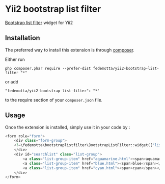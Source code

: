 Yii2 bootstrap list filter
==========================
[Bootstrap list filter](https://github.com/stefanocudini/bootstrap-list-filter) widget for Yii2

Installation
------------

The preferred way to install this extension is through [composer](http://getcomposer.org/download/).

Either run

```
php composer.phar require --prefer-dist fedemotta/yii2-bootstrap-list-filter "*"
```

or add

```
"fedemotta/yii2-bootstrap-list-filter": "*"
```

to the require section of your `composer.json` file.


Usage
-----

Once the extension is installed, simply use it in your code by  :
```php
<form role="form">
    <div class="form-group">
    <?=\fedemotta\bootstraplistfilter\BootstrapListFilter::widget(['list_selector'=>'#searchlist','options'=>['class'=>'form-control', 'placeholder'=>'Search...'], 'clientOptions'=>['itemChild'=>'span']]); ?>
    </div>
    <div id="searchlist" class="list-group">
        <a class="list-group-item" href="aquamarine.html"><span>aquamarine</span></a>
        <a class="list-group-item" href="blue.html"><span>blue</span></a>
        <a class="list-group-item" href="cyan.html"><span>cyan</span></a>
    </div>
</form>
 ```
   
